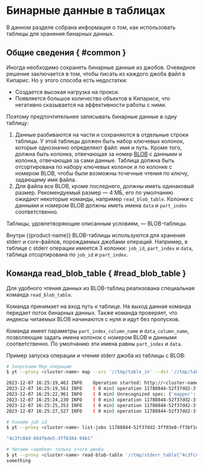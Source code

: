 # Бинарные данные в таблицах

В данном разделе собрана информация о том, как использовать таблицы для хранения бинарных данных.

## Общие сведения { #common }

Иногда необходимо сохранять бинарные данные из джобов. 
Очевидное решение заключается в том, чтобы писать из каждого джоба файл в Кипарис. 
Но у этого способа есть недостатки: 

- Создается высокая нагрузка на прокси.
- Появляется большое количество объектов в Кипарисе, что негативно сказывается на эффективности работы с ними.

Поэтому предпочтительнее записывать бинарные данные в одну таблицу: 

1. Данные разбиваются на части и сохраняются в отдельные строки таблицы. У этой таблицы должен быть набор ключевых колонок, которые однозначно определяют файл: имя и путь. Кроме того, должна быть колонка, отвечающая за номер [BLOB](https://ru.wikipedia.org/wiki/BLOB) с данными и колонка, отвечающая за сами данные. Таблица должна быть отсортирована по набору ключевых колонок и по колонке с номером BLOB, чтобы были возможны точечные чтения по ключу, задающему имя файла.
2. Для файла все BLOB, кроме последнего, должны иметь одинаковый размер. Рекомендуемый размер — 4 МБ, его по умолчанию ожидают некоторые команды, например `read_blob_table`. Колонки с данными и номером BLOB должны иметь имена `data` и `part_index` соответственно.

Таблицы, удовлетворяющие описанным условиям, — BLOB-таблицы.

Внутри {{product-name}} BLOB-таблицы используются для хранения stderr и core-файлов, порождаемых джобами операций. 
Например, в таблице с stderr операции имеется 3 колонки: `job_id`, `part_index` и `data`, таблица отсортирована по `job_id` и `part_index`.

## Команда read_blob_table { #read_blob_table }

Для удобного чтения данных из BLOB-таблиц реализована специальная команда `read_blob_table`.

Команда принимает на вход путь к таблице. На выход данная команда передает поток бинарных данных. 
Также команда проверяет, что индексы читаемых BLOB начинаются с нуля и идут без пропусков.

Команда имеет параметры `part_index_column_name` и `data_column_name`, позволяющие задать имена колонок с номером BLOB и данными соответственно. По умолчанию эти имена равны `part_index` и `data`.

Пример запуска операции и чтения stderr джоба из таблицы с BLOB:

```bash
# Запускаем Map операцию
$ yt --proxy <cluster-name> map --src '//tmp/table_in' --dst '//tmp/table_mapped' --format yson 'cat; echo something >&2' --spec='{stderr_table_path="//tmp/stderr_table";}'

2023-12-07 16:25:19,463	INFO	Operation started: http://<cluster-name>/?page=operation&mode=detail&id=11788844-52f37dd2-3ff03e8-ff3bf1e4&tab=details
2023-12-07 16:25:19,561	INFO	( 0 min) operation 11788844-52f37dd2-3ff03e8-ff3bf1e4 initializing
2023-12-07 16:25:22,961	INFO	( 0 min) Unrecognized spec: {'mapper': {'title': 'cat;'}}
2023-12-07 16:25:24,230	INFO	( 0 min) operation 11788844-52f37dd2-3ff03e8-ff3bf1e4: running=0     completed=0     pending=1     failed=0     aborted=0     lost=0     total=1     blocked=0    
2023-12-07 16:25:25,353	INFO	( 0 min) operation 11788844-52f37dd2-3ff03e8-ff3bf1e4 completing
2023-12-07 16:25:27,527	INFO	( 0 min) operation 11788844-52f37dd2-3ff03e8-ff3bf1e4 completed

# Узнаём job id
$ yt --proxy <cluster-name> list-jobs 11788844-52f37dd2-3ff03e8-ff3bf1e4 --format json | jq '.jobs[] | select(.type=="map").id'

"4c3fc84d-884fbde5-3ff0384-94b1"

# Читаем «ошибки» только этого джоба
$ yt --proxy <cluster-name> read-blob-table '//tmp/stderr_table["4c3fc84d-884fbde5-3ff0384-94b1"]'
something
```


